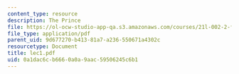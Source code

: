 ```yaml
---
content_type: resource
description: The Prince
file: https://ol-ocw-studio-app-qa.s3.amazonaws.com/courses/21l-002-2-foundations-of-western-culture-ii-renaissance-to-modernity-spring-2003/0a1dac6cb6660a0a9aac59506245c6b1_lec1.pdf
file_type: application/pdf
parent_uid: 9d677270-b413-81a7-a236-550671a4302c
resourcetype: Document
title: lec1.pdf
uid: 0a1dac6c-b666-0a0a-9aac-59506245c6b1
---
```

